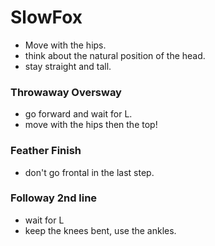 # SlowFox

- Move with the hips.
- think about the natural position of the head.
- stay straight and tall.

### Throwaway Oversway

- go forward and wait for L.
- move with the hips then the top!

### Feather Finish

- don't go frontal in the last step.

### Followay 2nd line

- wait for L
- keep the knees bent, use the ankles.